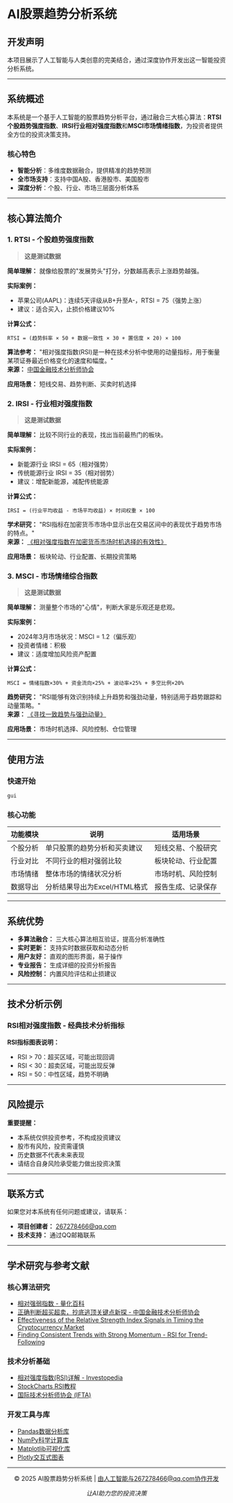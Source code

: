 # AI股票趋势分析系统

## 开发声明

本项目展示了人工智能与人类创意的完美结合，通过深度协作开发出这一智能投资分析系统。

---

## 系统概述

本系统是一个基于人工智能的股票趋势分析平台，通过融合三大核心算法：**RTSI个股趋势强度指数**、**IRSI行业相对强度指数**和**MSCI市场情绪指数**，为投资者提供全方位的投资决策支持。

### 核心特色
- **智能分析**：多维度数据融合，提供精准的趋势预测
- **全市场支持**：支持中国A股、香港股市、美国股市
- **深度分析**：个股、行业、市场三层面分析体系

---

## 核心算法简介

### 1. RTSI - 个股趋势强度指数

> **这是测试数据**

**简单理解：** 就像给股票的"发展势头"打分，分数越高表示上涨趋势越强。

**实际案例：**
- 苹果公司(AAPL)：连续5天评级从B+升至A-，RTSI = 75（强势上涨）
- 建议：适合买入，止损价格建议10%

**计算公式：**
```
RTSI = (趋势斜率 × 50 + 数据一致性 × 30 + 置信度 × 20) × 100
```

**算法参考：** "相对强度指数(RSI)是一种在技术分析中使用的动量指标，用于衡量某项证券最近价格变化的速度和幅度。"  
**来源：** [中国金融技术分析师协会](https://quant-wiki.com/basic/quant/%E7%9B%B8%E5%AF%B9%E5%BC%BA%E5%BC%B1%E6%8C%87%E6%95%B0_Relative%20Strength%20Index/)

**应用场景：** 短线交易、趋势判断、买卖时机选择

### 2. IRSI - 行业相对强度指数

> **这是测试数据**

**简单理解：** 比较不同行业的表现，找出当前最热门的板块。

**实际案例：**
- 新能源行业 IRSI = 65（相对强势）
- 传统能源行业 IRSI = 35（相对弱势）
- 建议：增配新能源，减配传统能源

**计算公式：**
```
IRSI = (行业平均收益 - 市场平均收益) × 时间权重 × 100
```

**学术研究：** "RSI指标在加密货币市场中显示出在交易区间中的表现优于趋势市场的特点。"  
**来源：** [《相对强度指数在加密货币市场时机选择的有效性》](https://mdpi-res.com/d_attachment/sensors/sensors-23-01664/article_deploy/sensors-23-01664-v4.pdf)

**应用场景：** 板块轮动、行业配置、长期投资策略

### 3. MSCI - 市场情绪综合指数

> **这是测试数据**

**简单理解：** 测量整个市场的"心情"，判断大家是乐观还是悲观。

**实际案例：**
- 2024年3月市场状况：MSCI = 1.2（偏乐观）
- 投资者情绪：积极
- 建议：适度增加风险资产配置

**计算公式：**
```
MSCI = 情绪指数×30% + 资金流向×25% + 波动率×25% + 多空比例×20%
```

**趋势研究：** "RSI能够有效识别持续上升趋势和强劲动量，特别适用于趋势跟踪和动量策略。"  
**来源：** [《寻找一致趋势与强劲动量》](https://papers.ssrn.com/sol3/papers.cfm?abstract_id=3412429)

**应用场景：** 市场时机选择、风险控制、仓位管理

---

## 使用方法

### 快速开始
```bash
gui
```

### 核心功能

| 功能模块 | 说明 | 适用场景 |
|---------|------|----------|
| 个股分析 | 单只股票的趋势分析和买卖建议 | 短线交易、个股研究 |
| 行业对比 | 不同行业的相对强弱比较 | 板块轮动、行业配置 |
| 市场情绪 | 整体市场的情绪状况分析 | 市场时机、风险控制 |
| 数据导出 | 分析结果导出为Excel/HTML格式 | 报告生成、记录保存 |

---

## 系统优势

- **多算法融合：** 三大核心算法相互验证，提高分析准确性
- **实时更新：** 支持实时数据获取和动态分析
- **用户友好：** 直观的图形界面，易于操作
- **专业报告：** 生成详细的投资分析报告
- **风险控制：** 内置风险评估和止损建议

---

## 技术分析示例

### RSI相对强度指数 - 经典技术分析指标

**RSI指标图表说明：**
- RSI > 70：超买区域，可能出现回调
- RSI < 30：超卖区域，可能出现反弹
- RSI = 50：中性区域，趋势不明确

---

## 风险提示

**重要提醒：**
- 本系统仅供投资参考，不构成投资建议
- 股市有风险，投资需谨慎
- 历史数据不代表未来表现
- 请结合自身风险承受能力做出投资决策

---

## 联系方式

如果您对本系统有任何问题或建议，请联系：
- **项目创建者：** 267278466@qq.com
- **技术支持：** 通过QQ邮箱联系

---

## 学术研究与参考文献

### 核心算法研究
- [相对强弱指数 - 量化百科](https://quant-wiki.com/basic/quant/%E7%9B%B8%E5%AF%B9%E5%BC%BA%E5%BC%B1%E6%8C%87%E6%95%B0_Relative%20Strength%20Index/)
- [正确判断超买超卖，抄底逃顶关键点新探 - 中国金融技术分析师协会](http://www.ftaa.org.cn/Analysis_Detail.aspx?A_id=70)
- [Effectiveness of the Relative Strength Index Signals in Timing the Cryptocurrency Market](https://mdpi-res.com/d_attachment/sensors/sensors-23-01664/article_deploy/sensors-23-01664-v4.pdf)
- [Finding Consistent Trends with Strong Momentum - RSI for Trend-Following](https://papers.ssrn.com/sol3/papers.cfm?abstract_id=3412429)

### 技术分析基础
- [相对强度指数(RSI)详解 - Investopedia](https://www.investopedia.com/terms/r/rsi.asp)
- [StockCharts RSI教程](https://chartschool.stockcharts.com/table-of-contents/technical-indicators-and-overlays/technical-indicators/relative-strength-index-rsi)
- [国际技术分析师协会 (IFTA)](https://www.ifta.org/)

### 开发工具与库
- [Pandas数据分析库](https://pandas.pydata.org/)
- [NumPy科学计算库](https://numpy.org/)
- [Matplotlib可视化库](https://matplotlib.org/)
- [Plotly交互式图表](https://plotly.com/python/)

---

<div align="center">

© 2025 AI股票趋势分析系统 | 由人工智能与267278466@qq.com协作开发

*让AI助力您的投资决策*

</div> 
